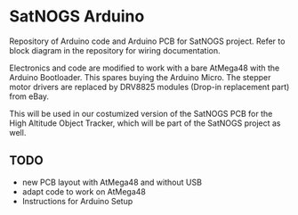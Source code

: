 SatNOGS Arduino
===============

Repository of Arduino code and Arduino PCB for SatNOGS project.
Refer to block diagram in the repository for wiring documentation.

Electronics and code are modified to work with a bare AtMega48 with the Arduino Bootloader. This spares buying the Arduino Micro. The stepper motor drivers are replaced by DRV8825 modules (Drop-in replacement part) from eBay.

This will be used in our costumized version of the SatNOGS PCB for the High Altitude Object Tracker, which will be part of the SatNOGS project as well.

## TODO
- new PCB layout with AtMega48 and without USB
- adapt code to work on AtMega48
- Instructions for Arduino Setup
